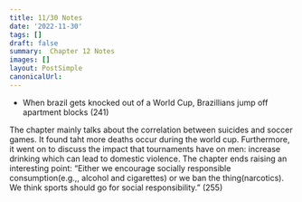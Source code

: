 ```yaml
---
title: 11/30 Notes
date: '2022-11-30'
tags: []
draft: false
summary:  Chapter 12 Notes
images: []
layout: PostSimple
canonicalUrl:
---
```


- When brazil gets knocked out of a World Cup, Brazillians jump off apartment blocks (241)

The chapter mainly talks about the correlation between suicides and soccer games. It found taht more deaths occur during the world cup. Furthermore, it went on to discuss the impact that tournaments have on men: increase drinking which can lead to domestic violence. The chapter ends raising an interesting point: “Either we encourage socially responsible consumption(e.g.,, alcohol and cigarettes) or we ban the thing(narcotics). We think sports should go for social responsibility.” (255)
